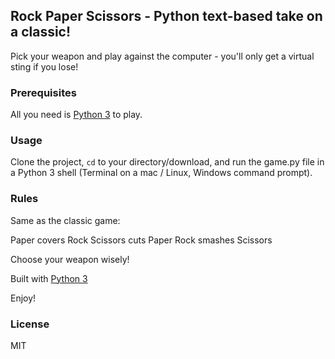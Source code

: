 ## Rock Paper Scissors - Python text-based take on a classic!

Pick your weapon and play against the computer - you'll only get a virtual sting if you lose!

### Prerequisites

All you need is [Python 3](https://www.python.org/) to play.

### Usage
Clone the project, <code>cd</code> to your directory/download, and run the game.py file in a Python 3 shell (Terminal on a mac / Linux, Windows command prompt).

### Rules
Same as the classic game:

Paper covers Rock  Scissors cuts Paper  Rock smashes Scissors

Choose your weapon wisely!

Built with [Python 3](https://www.python.org/)

Enjoy!

### License 
MIT
